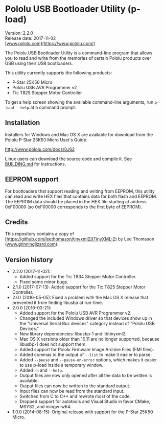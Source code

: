 # Pololu USB Bootloader Utility (p-load)

Version: 2.2.0<br/>
Release date: 2017-11-02<br/>
[www.pololu.com](https://www.pololu.com/)

The Pololu USB Bootloader Utility is a command-line program that
allows you to read and write from the memories of certain Pololu
products over USB using their USB bootloaders.

This utility currently supports the following products:

  * P-Star 25K50 Micro
  * Pololu USB AVR Programmer v2
  * Tic T825 Stepper Motor Controller

To get a help screen showing the available command-line arguments,
run `p-load --help` at a command prompt.


## Installation

Installers for Windows and Mac OS X are available for download from the Pololu
P-Star 25K50 Micro User's Guide:

  http://www.pololu.com/docs/0J62

Linux users can download the source code and compile it.  See
[BUILDING.md](BUILDING.md) for instructions.

## EEPROM support

For bootloaders that support reading and writing from EEPROM, this utility can
read and write HEX files that contains data for both flash and EEPROM.  The
EEPROM data should be placed in the HEX file starting at address 0xF00000 (so
0xF00000 corresponds to the first byte of EEPROM).

## Credits

This repository contains a copy of [https://github.com/leethomason/tinyxml2](TinyXML-2)
by Lee Thomason (www.grinninglizard.com).

## Version history

* 2.2.0 (2017-11-02):
  * Added support for the Tic T834 Stepper Motor Controller.
  * Fixed some minor bugs.
* 2.1.0 (2017-07-13): Added support for the Tic T825 Stepper Motor Controller.
* 2.0.1 (2016-05-05): Fixed a problem with the Mac OS X release that prevented
  it from finding libusbp at run-time.
* 2.0.0 (2016-03-21):
    * Added support for the Pololu USB AVR Programmer v2.
    * Changed the included Windows driver so that devices show up in the
      "Universal Serial Bus devices" category instead of "Pololu USB Devices."
    * New library dependencies: libusbp-1 and libtinyxml2.
    * Mac OS X versions older than 10.11 are no longer supported, because
      libusbp-1 does not support them.
    * Added support for Pololu Firmware Image Archive Files (FMI files).
    * Added commas to the output of `--list` to make it easier to parse.
    * Added `--pause` and `--pause-on-error` options, which makes it easier
      to use p-load inside a temporary window.
    * Added `-h` and `--help`.
    * Output files are now only opened after all the data to be written is available.
    * Output files can now be written to the standard output.
    * Input files can now be read from the standard input.
    * Switched from C to C++ and rewrote most of the code.
    * Dropped support for autotools and Visual Studio in favor CMake,
      MSYS2, and mingw-w64.
* 1.0.0 (2014-08-15): Original release with support for the P-Star 25K50 Micro.
